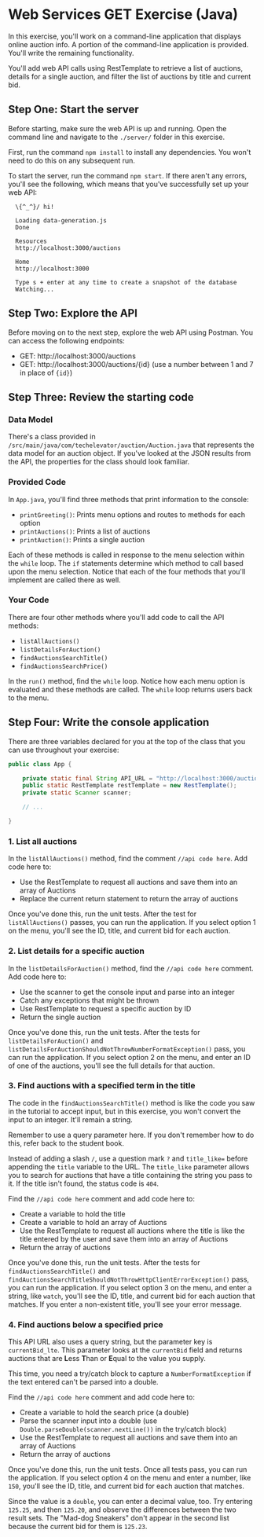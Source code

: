 # Web Services GET Exercise (Java)

In this exercise, you'll work on a command-line application that displays online auction info. A portion of the command-line application is provided. You'll write the remaining functionality.

You'll add web API calls using RestTemplate to retrieve a list of auctions, details for a single auction, and filter the list of auctions by title and current bid.

## Step One: Start the server

Before starting, make sure the web API is up and running. Open the command line and navigate to the `./server/` folder in this exercise.

First, run the command `npm install` to install any dependencies. You won't need to do this on any subsequent run.

To start the server, run the command `npm start`. If there aren't any errors, you'll see the following, which means that you've successfully set up your web API:

```
  \{^_^}/ hi!

  Loading data-generation.js
  Done

  Resources
  http://localhost:3000/auctions

  Home
  http://localhost:3000

  Type s + enter at any time to create a snapshot of the database
  Watching...
```

## Step Two: Explore the API

Before moving on to the next step, explore the web API using Postman. You can access the following endpoints:

- GET: http://localhost:3000/auctions
- GET: http://localhost:3000/auctions/{id} (use a number between 1 and 7 in place of `{id}`)

## Step Three: Review the starting code

### Data Model

There's a class provided in `/src/main/java/com/techelevator/auction/Auction.java` that represents the data model for an auction object. If you've looked at the JSON results from the API, the properties for the class should look familiar.

### Provided Code

In `App.java`, you'll find three methods that print information to the console:

- `printGreeting()`: Prints menu options and routes to methods for each option
- `printAuctions()`: Prints a list of auctions
- `printAuction()`: Prints a single auction

Each of these methods is called in response to the menu selection within the `while` loop. The `if` statements determine which method to call based upon the menu selection. Notice that each of the four methods that you'll implement are called there as well.

### Your Code

There are four other methods where you'll add code to call the API methods:

- `listAllAuctions()`
- `listDetailsForAuction()`
- `findAuctionsSearchTitle()`
- `findAuctionsSearchPrice()`

In the `run()` method, find the `while` loop. Notice how each menu option is evaluated and these methods are called. The `while` loop returns users back to the menu.

## Step Four: Write the console application

There are three variables declared for you at the top of the class that you can use throughout your exercise:

```java
public class App {

    private static final String API_URL = "http://localhost:3000/auctions";
    public static RestTemplate restTemplate = new RestTemplate();
    private static Scanner scanner;

    // ...

}
```

### 1. List all auctions

In the `listAllAuctions()` method, find the comment `//api code here`. Add code here to:

- Use the RestTemplate to request all auctions and save them into an array of Auctions
- Replace the current return statement to return the array of auctions

Once you've done this, run the unit tests. After the test for `listAllAuctions()` passes, you can run the application. If you select option 1 on the menu, you'll see the ID, title, and current bid for each auction.

### 2. List details for a specific auction

In the `listDetailsForAuction()` method, find the `//api code here` comment. Add code here to:

- Use the scanner to get the console input and parse into an integer
- Catch any exceptions that might be thrown
- Use RestTemplate to request a specific auction by ID
- Return the single auction

Once you've done this, run the unit tests. After the tests for `listDetailsForAuction()` and  `listDetailsForAuctionShouldNotThrowNumberFormatException()` pass, you can run the application. If you select option 2 on the menu, and enter an ID of one of the auctions, you'll see the full details for that auction.

### 3. Find auctions with a specified term in the title

The code in the `findAuctionsSearchTitle()` method is like the code you saw in the tutorial to accept input, but in this exercise, you won't convert the input to an integer. It'll remain a string.

Remember to use a query parameter here. If you don't remember how to do this, refer back to the student book. 

Instead of adding a slash `/`, use a question mark `?` and `title_like=` before appending the `title` variable to the URL. The `title_like` parameter allows you to search for auctions that have a title containing the string you pass to it. If the title isn't found, the status code is `404`. 

Find the `//api code here` comment and add code here to:

- Create a variable to hold the title
- Create a variable to hold an array of Auctions
- Use the RestTemplate to request all auctions where the title is like the title entered by the user and save them into an array of Auctions
- Return the array of auctions

Once you've done this, run the unit tests. After the tests for  `findAuctionsSearchTitle()` and `findAuctionsSearchTitleShouldNotThrowHttpClientErrorException()` pass, you can run the application. If you select option 3 on the menu, and enter a string, like `watch`, you'll see the ID, title, and current bid for each auction that matches. If you enter a non-existent title, you'll see your error message.

### 4. Find auctions below a specified price

This API URL also uses a query string, but the parameter key is `currentBid_lte`. This parameter looks at the `currentBid` field and returns auctions that are **L**ess **T**han or **E**qual to the value you supply.

This time, you need a try/catch block to capture a `NumberFormatException` if the text entered can't be parsed into a double. 

Find the `//api code here` comment and add code here to:

- Create a variable to hold the search price (a double)
- Parse the scanner input into a double (use `Double.parseDouble(scanner.nextLine())` in the try/catch block)
- Use the RestTemplate to request all auctions and save them into an array of Auctions
- Return the array of auctions

Once you've done this, run the unit tests. Once all tests pass, you can run the application. If you select option 4 on the menu and enter a number, like `150`, you'll see the ID, title, and current bid for each auction that matches. 

Since the value is a `double`, you can enter a decimal value, too. Try entering `125.25`, and then `125.20`, and observe the differences between the two result sets. The "Mad-dog Sneakers" don't appear in the second list because the current bid for them is `125.23`.

